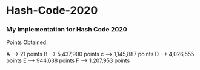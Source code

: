 # Hash-Code-2020
### My Implementation for Hash Code 2020

Points Obtained:

A --> 21 points
B --> 5,437,900 points
c --> 1,145,887 points
D --> 4,026,555 points
E --> 944,638 points
F --> 1,207,953 points
